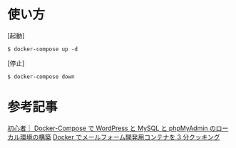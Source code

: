 # 使い方

[起動]

```
$ docker-compose up -d
```

[停止]

```
$ docker-compose down
```

# 参考記事

[初心者｜ Docker-Compose で WordPress と MySQL と phpMyAdmin のローカル環境の構築](https://qiita.com/tomokei5634/items/75d2501cfb968d0cfab5)
[Docker でメールフォーム開発用コンテナを 3 分クッキング](https://qiita.com/mach3/items/33d486420c6821582c87)
